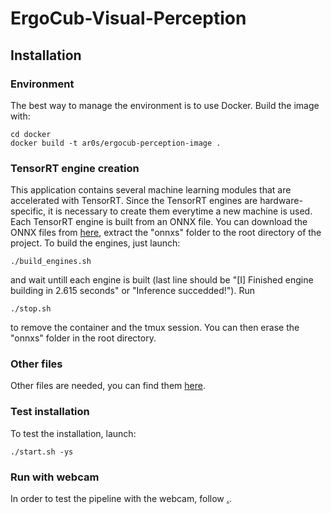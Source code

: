 ﻿# ErgoCub-Visual-Perception

## Installation
### Environment
The best way to manage the environment is to use Docker.
Build the image with:
```
cd docker
docker build -t ar0s/ergocub-perception-image .
```
### TensorRT engine creation
This application contains several machine learning modules that are accelerated with TensorRT.
Since the TensorRT engines are hardware-specific, it is necessary to create them everytime a new machine is used.
Each TensorRT engine is built from an ONNX file.
You can download the ONNX files from [here](https://drive.google.com/file/d/1rThILyh1tdpEpAkcqzGSaG3I1_BeEvMV/view?usp=sharing), extract the "onnxs" folder to the root directory of the project.
To build the engines, just launch:
```
./build_engines.sh
```
and wait untill each engine is built (last line should be "[I] Finished engine building in 2.615 seconds" or "Inference succedded!").
Run
```
./stop.sh
```
to remove the container and the tmux session.
You can then erase the "onnxs" folder in the root directory.

### Other files
Other files are needed, you can find them [here](https://drive.google.com/file/d/1iJc_2rBkVeslFHP0jOLU87y6tR2fGLfZ/view?usp=sharing).

### Test installation
To test the installation, launch:
```
./start.sh -ys
```

### Run with webcam
In order to test the pipeline with the webcam, follow [.](https://askubuntu.com/questions/1405903/capturing-webcam-video-with-opencv-in-wsl2).

